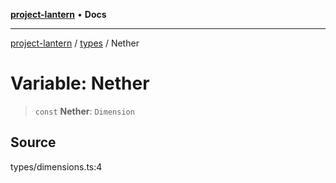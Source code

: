 [**project-lantern**](../../../README.md) • **Docs**

***

[project-lantern](../../../globals.md) / [types](../README.md) / Nether

# Variable: Nether

> `const` **Nether**: `Dimension`

## Source

types/dimensions.ts:4
